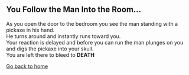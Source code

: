 ## You Follow the Man Into the Room...

As you open the door to the bedroom you see the man standing with a pickaxe in his hand.  
He turns around and instantly runs toward you.   
Your reaction is delayed and before you can run the man plunges on you and digs the pickaxe into your skull.   
You are left there to bleed to **DEATH**  

[Go back to home](../home.md)